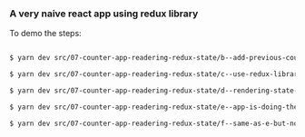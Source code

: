 
### A very naive react app using redux library

To demo the steps:
```bash

$ yarn dev src/07-counter-app-readering-redux-state/b--add-previous-counter-reduce-demo

$ yarn dev src/07-counter-app-readering-redux-state/c--use-redux-library

$ yarn dev src/07-counter-app-readering-redux-state/d--rendering-state-w-react

$ yarn dev src/07-counter-app-readering-redux-state/e--app-is-doing-the-dispatch

$ yarn dev src/07-counter-app-readering-redux-state/f--same-as-e-but-non-premitive-state

```



